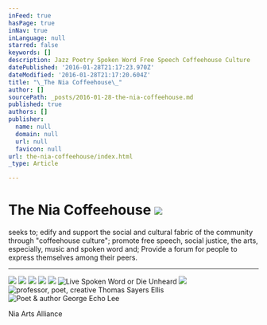 ```yaml
---
inFeed: true
hasPage: true
inNav: true
inLanguage: null
starred: false
keywords: []
description: Jazz Poetry Spoken Word Free Speech Coffeehouse Culture
datePublished: '2016-01-28T21:17:23.970Z'
dateModified: '2016-01-28T21:17:20.604Z'
title: "\_The Nia Coffeehouse\_"
author: []
sourcePath: _posts/2016-01-28-the-nia-coffeehouse.md
published: true
authors: []
publisher:
  name: null
  domain: null
  url: null
  favicon: null
url: the-nia-coffeehouse/index.html
_type: Article

---
```

# The Nia Coffeehouse ![](https://s3-us-west-2.amazonaws.com/the-grid-img/p/116f93576f008acef1d94d091ae834ecca217166.jpg)

seeks to; edify and support the social and cultural fabric of the community through "coffeehouse culture"; promote free speech, social justice, the arts, especially, music and spoken word and; Provide a forum for people to express themselves among their peers.  

****
![](https://s3-us-west-2.amazonaws.com/the-grid-img/p/a8275c14da81bf601d7839794c3f9e598a87127f.jpg)
![](https://s3-us-west-2.amazonaws.com/the-grid-img/p/c1637b70032302dfeb19710b273800ee750d19f9.jpg)
![](https://the-grid-user-content.s3-us-west-2.amazonaws.com/826e4bc6-b0d7-4989-8bd1-5341830fc16d.jpg)
![](https://s3-us-west-2.amazonaws.com/the-grid-img/p/2fd38d456514512d8287317ff48966340e6aef54.jpg)
![](https://s3-us-west-2.amazonaws.com/the-grid-img/p/07e6d851b40624c978691e840fa122acca52f56d.jpg)
![Live Spoken Word or Die Unheard](https://s3-us-west-2.amazonaws.com/the-grid-img/p/7e0275a955dea41aaee935267b48323360c99292.jpg)
![](https://the-grid-user-content.s3-us-west-2.amazonaws.com/1bea9f47-f45e-46f8-95a7-a66b08edcba4.jpg)
![professor, poet, creative Thomas Sayers Ellis](https://s3-us-west-2.amazonaws.com/the-grid-img/p/706fca1d1a56829f6af8303e3c0a16899cd849b1.jpg)
![Poet & author George Echo Lee ](https://s3-us-west-2.amazonaws.com/the-grid-img/p/f63387c87f09ba44d7af4cd13732f19965f072c4.jpg)

Nia Arts Alliance